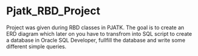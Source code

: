 # Pjatk_RBD_Project

Project was given during RBD classes in PJATK. The goal is to create an ERD diagram which later on you have to transfrom into SQL script to create a database in Oracle SQL Developer, fullfill the database and write some different simple queries.
